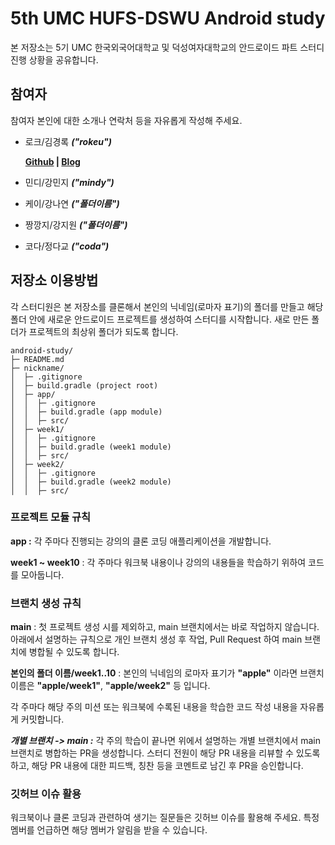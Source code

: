 # 5th UMC HUFS-DSWU Android study

본 저장소는 5기 UMC 한국외국어대학교 및 덕성여자대학교의 안드로이드 파트 스터디 진행 상황을 공유합니다.

## 참여자

참여자 본인에 대한 소개나 연락처 등을 자유롭게 작성해 주세요.

- 로크/김경록 ***("rokeu")***

  **[Github](https://github.com/gomsang) | [Blog](https://blog.gomsang.com)**

- 민디/강민지 ***("mindy")***

- 케이/강나연 ***("폴더이름")***
  
- 짱깡지/강지원 ***("폴더이름")***

- 코다/정다교 ***("coda")***


## 저장소 이용방법

각 스터디원은 본 저장소를 클론해서 본인의 닉네임(로마자 표기)의 폴더를 만들고 해당 폴더 안에 새로운 안드로이드 프로젝트를 생성하여 스터디를 시작합니다. 새로 만든 폴더가 프로젝트의 최상위 폴더가 되도록 합니다.

```
android-study/
├─ README.md
├─ nickname/
│  ├─ .gitignore
│  ├─ build.gradle (project root)
│  ├─ app/
│  │  ├─ .gitignore
│  │  ├─ build.gradle (app module)
│  │  ├─ src/
│  ├─ week1/
│  │  ├─ .gitignore
│  │  ├─ build.gradle (week1 module)
│  │  ├─ src/
│  ├─ week2/
│  │  ├─ .gitignore
│  │  ├─ build.gradle (week2 module)
│  │  ├─ src/
```

### 프로젝트 모듈 규칙

**app :** 각 주마다 진행되는 강의의 클론 코딩 애플리케이션을 개발합니다.

**week1 ~ week10** : 각 주마다 워크북 내용이나 강의의 내용들을 학습하기 위하여 코드를 모아둡니다.

### 브랜치 생성 규칙

**main** : 첫 프로젝트 생성 시를 제외하고, main 브랜치에서는 바로 작업하지 않습니다. 아래에서 설명하는 규칙으로 개인 브랜치 생성 후 작업, Pull Request 하여 main 브랜치에 병합될 수 있도록 합니다.

**본인의 폴더 이름/week1..10** : 본인의 닉네임의 로마자 표기가 **"apple"** 이라면 브랜치 이름은 **"apple/week1"**, **"apple/week2"** 등 입니다.

각 주마다 해당 주의 미션 또는 워크북에 수록된 내용을 학습한 코드 작성 내용을 자유롭게 커밋합니다.

***개별 브랜치 -> main :*** 각 주의 학습이 끝나면 위에서 설명하는 개별 브랜치에서 main 브랜치로 병합하는 PR을 생성합니다. 스터디 전원이 해당 PR 내용을 리뷰할 수 있도록 하고, 해당 PR 내용에 대한 피드백, 칭찬 등을 코멘트로 남긴 후 PR을 승인합니다.

### 깃허브 이슈 활용

워크북이나 클론 코딩과 관련하여 생기는 질문들은 깃허브 이슈를 활용해 주세요. 특정 멤버를 언급하면 해당 멤버가 알림을 받을 수 있습니다.
